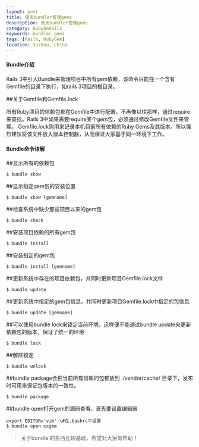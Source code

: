 ```yaml
---
layout: post
title: 使用bundler管理gems
description: 使用bundler管理gems
category: RubyOnRails
keywords: bundler gems
tags: [Rails, RubyGem]
location: Suzhou, China
---
```

#### Bundle介绍 ##

Rails 3中引入Bundle来管理项目中所有gem依赖，该命令只能在一个含有Gemfile的目录下执行，如rails 3项目的根目录。

##关于Gemfile和Gemfile.lock

所有Ruby项目的信赖包都在Gemfile中进行配置，不再像以往那样，通过require来查找。Rails 3中如果需要require某个gem包，必须通过修改Gemfile文件来管理。
Gemfile.lock则用来记录本机目前所有依赖的Ruby Gems及其版本。所以强烈建议将该文件放入版本控制器，从而保证大家基于同一环境下工作。

#### Bundle命令详解 ##

##显示所有的依赖包

	$ bundle show

##显示指定gem包的安装位置

	$ bundle show [gemname]

##检查系统中缺少那些项目以来的gem包

	$ bundle check

##安装项目依赖的所有gem包

	$ bundle install

##安装指定的gem包

	$ bundle install [gemname]

##更新系统中存在的项目依赖包，并同时更新项目Gemfile.lock文件

	$ bundle update

##更新系统中指定的gem包信息，并同时更新项目Gemfile.lock中指定的包信息

	$ bundle update [gemname]

##可以使用bundle lock来锁定当前环境，这样便不能通过bundle update来更新依赖包的版本，保证了统一的环境

	$ bundle lock

##解除锁定

	$ bundle unlock
##bundle package会把当前所有信赖的包都放到 ./vendor/cache/ 目录下，发布时可用来保证包版本的一致性。

	$ bundle package
##bundle open打开gem的源码查看，首先要设置编辑器

	export EDITOR='vim' \#在.bashrc中设置
	$ bundle open xxgem

> 关于bundle 的东西比较基础，希望对大家有帮助！
